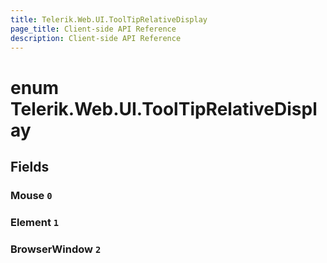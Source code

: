 ```yaml
---
title: Telerik.Web.UI.ToolTipRelativeDisplay
page_title: Client-side API Reference
description: Client-side API Reference
---
```


# enum Telerik.Web.UI.ToolTipRelativeDisplay

## Fields

### Mouse `0`

### Element `1`

### BrowserWindow `2`


